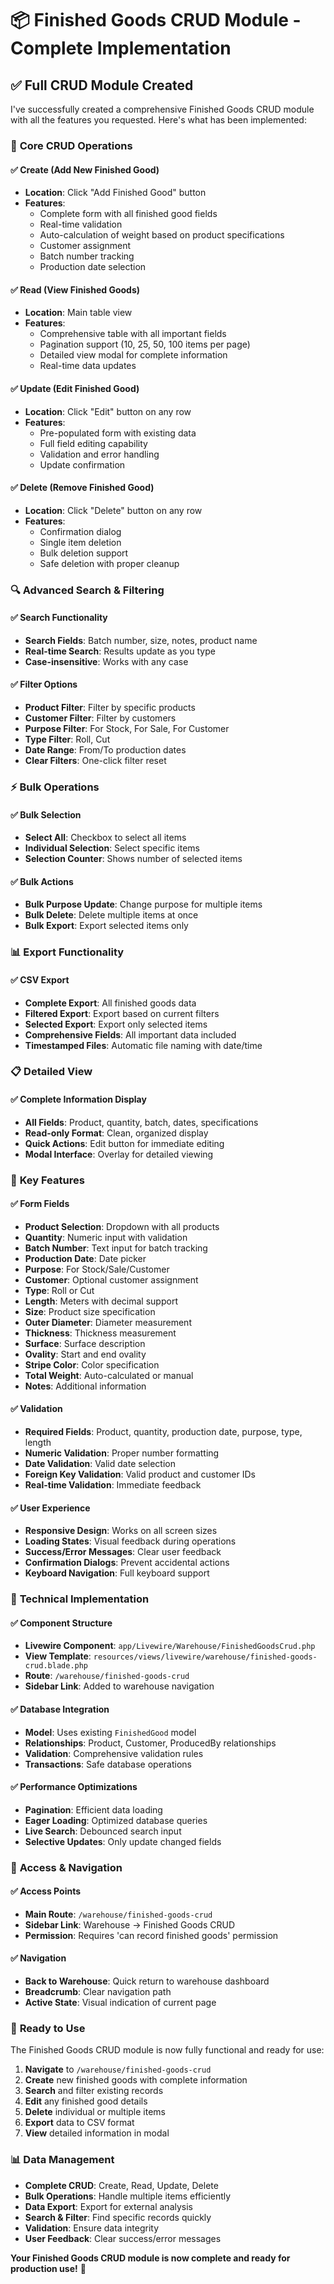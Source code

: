 # 📦 Finished Goods CRUD Module - Complete Implementation

## ✅ Full CRUD Module Created

I've successfully created a comprehensive Finished Goods CRUD module with all the features you requested. Here's what has been implemented:

### 🚀 **Core CRUD Operations**

#### ✅ **Create (Add New Finished Good)**
- **Location**: Click "Add Finished Good" button
- **Features**:
  - Complete form with all finished good fields
  - Real-time validation
  - Auto-calculation of weight based on product specifications
  - Customer assignment
  - Batch number tracking
  - Production date selection

#### ✅ **Read (View Finished Goods)**
- **Location**: Main table view
- **Features**:
  - Comprehensive table with all important fields
  - Pagination support (10, 25, 50, 100 items per page)
  - Detailed view modal for complete information
  - Real-time data updates

#### ✅ **Update (Edit Finished Good)**
- **Location**: Click "Edit" button on any row
- **Features**:
  - Pre-populated form with existing data
  - Full field editing capability
  - Validation and error handling
  - Update confirmation

#### ✅ **Delete (Remove Finished Good)**
- **Location**: Click "Delete" button on any row
- **Features**:
  - Confirmation dialog
  - Single item deletion
  - Bulk deletion support
  - Safe deletion with proper cleanup

### 🔍 **Advanced Search & Filtering**

#### ✅ **Search Functionality**
- **Search Fields**: Batch number, size, notes, product name
- **Real-time Search**: Results update as you type
- **Case-insensitive**: Works with any case

#### ✅ **Filter Options**
- **Product Filter**: Filter by specific products
- **Customer Filter**: Filter by customers
- **Purpose Filter**: For Stock, For Sale, For Customer
- **Type Filter**: Roll, Cut
- **Date Range**: From/To production dates
- **Clear Filters**: One-click filter reset

### ⚡ **Bulk Operations**

#### ✅ **Bulk Selection**
- **Select All**: Checkbox to select all items
- **Individual Selection**: Select specific items
- **Selection Counter**: Shows number of selected items

#### ✅ **Bulk Actions**
- **Bulk Purpose Update**: Change purpose for multiple items
- **Bulk Delete**: Delete multiple items at once
- **Bulk Export**: Export selected items only

### 📊 **Export Functionality**

#### ✅ **CSV Export**
- **Complete Export**: All finished goods data
- **Filtered Export**: Export based on current filters
- **Selected Export**: Export only selected items
- **Comprehensive Fields**: All important data included
- **Timestamped Files**: Automatic file naming with date/time

### 📋 **Detailed View**

#### ✅ **Complete Information Display**
- **All Fields**: Product, quantity, batch, dates, specifications
- **Read-only Format**: Clean, organized display
- **Quick Actions**: Edit button for immediate editing
- **Modal Interface**: Overlay for detailed viewing

### 🎯 **Key Features**

#### ✅ **Form Fields**
- **Product Selection**: Dropdown with all products
- **Quantity**: Numeric input with validation
- **Batch Number**: Text input for batch tracking
- **Production Date**: Date picker
- **Purpose**: For Stock/Sale/Customer
- **Customer**: Optional customer assignment
- **Type**: Roll or Cut
- **Length**: Meters with decimal support
- **Size**: Product size specification
- **Outer Diameter**: Diameter measurement
- **Thickness**: Thickness measurement
- **Surface**: Surface description
- **Ovality**: Start and end ovality
- **Stripe Color**: Color specification
- **Total Weight**: Auto-calculated or manual
- **Notes**: Additional information

#### ✅ **Validation**
- **Required Fields**: Product, quantity, production date, purpose, type, length
- **Numeric Validation**: Proper number formatting
- **Date Validation**: Valid date selection
- **Foreign Key Validation**: Valid product and customer IDs
- **Real-time Validation**: Immediate feedback

#### ✅ **User Experience**
- **Responsive Design**: Works on all screen sizes
- **Loading States**: Visual feedback during operations
- **Success/Error Messages**: Clear user feedback
- **Confirmation Dialogs**: Prevent accidental actions
- **Keyboard Navigation**: Full keyboard support

### 🔧 **Technical Implementation**

#### ✅ **Component Structure**
- **Livewire Component**: `app/Livewire/Warehouse/FinishedGoodsCrud.php`
- **View Template**: `resources/views/livewire/warehouse/finished-goods-crud.blade.php`
- **Route**: `/warehouse/finished-goods-crud`
- **Sidebar Link**: Added to warehouse navigation

#### ✅ **Database Integration**
- **Model**: Uses existing `FinishedGood` model
- **Relationships**: Product, Customer, ProducedBy relationships
- **Validation**: Comprehensive validation rules
- **Transactions**: Safe database operations

#### ✅ **Performance Optimizations**
- **Pagination**: Efficient data loading
- **Eager Loading**: Optimized database queries
- **Live Search**: Debounced search input
- **Selective Updates**: Only update changed fields

### 📱 **Access & Navigation**

#### ✅ **Access Points**
- **Main Route**: `/warehouse/finished-goods-crud`
- **Sidebar Link**: Warehouse → Finished Goods CRUD
- **Permission**: Requires 'can record finished goods' permission

#### ✅ **Navigation**
- **Back to Warehouse**: Quick return to warehouse dashboard
- **Breadcrumb**: Clear navigation path
- **Active State**: Visual indication of current page

### 🎉 **Ready to Use**

The Finished Goods CRUD module is now fully functional and ready for use:

1. **Navigate** to `/warehouse/finished-goods-crud`
2. **Create** new finished goods with complete information
3. **Search** and filter existing records
4. **Edit** any finished good details
5. **Delete** individual or multiple items
6. **Export** data to CSV format
7. **View** detailed information in modal

### 📊 **Data Management**

- **Complete CRUD**: Create, Read, Update, Delete
- **Bulk Operations**: Handle multiple items efficiently
- **Data Export**: Export for external analysis
- **Search & Filter**: Find specific records quickly
- **Validation**: Ensure data integrity
- **User Feedback**: Clear success/error messages

**Your Finished Goods CRUD module is now complete and ready for production use!** 🚀
